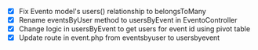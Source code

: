 - [x] Fix Evento model's users() relationship to belongsToMany
- [x] Rename eventsByUser method to usersByEvent in EventoController
- [x] Change logic in usersByEvent to get users for event id using pivot table
- [x] Update route in event.php from eventsbyuser to usersbyevent
